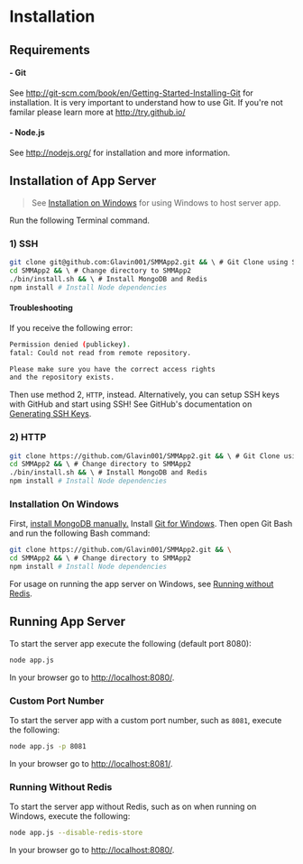 # Installation

## Requirements
#### - Git
See http://git-scm.com/book/en/Getting-Started-Installing-Git for installation.
It is very important to understand how to use Git. If you're not familar please learn more at http://try.github.io/
#### - Node.js
See http://nodejs.org/ for installation and more information.

## Installation of App Server
> See [Installation on Windows](#installation-on-windows) for using Windows to host server app.

Run the following Terminal command.
### 1) SSH
```bash
git clone git@github.com:Glavin001/SMMApp2.git && \ # Git Clone using SSH
cd SMMApp2 && \ # Change directory to SMMApp2
./bin/install.sh && \ # Install MongoDB and Redis
npm install # Install Node dependencies
```
#### Troubleshooting
If you receive the following error:
```bash
Permission denied (publickey).
fatal: Could not read from remote repository.

Please make sure you have the correct access rights
and the repository exists.
```
Then use method 2, `HTTP`, instead. 
Alternatively, you can setup SSH keys with GitHub and start using SSH! 
See GitHub's documentation on [Generating SSH Keys](https://help.github.com/articles/generating-ssh-keys).

### 2) HTTP
```bash
git clone https://github.com/Glavin001/SMMApp2.git && \ # Git Clone using HTTP
cd SMMApp2 && \ # Change directory to SMMApp2
./bin/install.sh && \ # Install MongoDB and Redis
npm install # Install Node dependencies
```

### Installation On Windows
First, [install MongoDB manually.](http://docs.mongodb.org/manual/tutorial/install-mongodb-on-windows/)
Install [Git for Windows](http://msysgit.github.io/).
Then open Git Bash and run the following Bash command:
```bash
git clone https://github.com/Glavin001/SMMApp2.git && \
cd SMMApp2 && \ # Change directory to SMMApp2
npm install # Install Node dependencies
```
For usage on running the app server on Windows, see [Running without Redis](#running-without-redis).

## Running App Server
To start the server app execute the following (default port 8080):
```bash
node app.js
```
In your browser go to [http://localhost:8080/](http://localhost:8080/).
### Custom Port Number
To start the server app with a custom port number, such as `8081`, execute the following:
```bash
node app.js -p 8081
```
In your browser go to [http://localhost:8081/](http://localhost:8081/).
### Running Without Redis
To start the server app without Redis, such as on when running on Windows, execute the following:
```bash
node app.js --disable-redis-store
```
In your browser go to [http://localhost:8080/](http://localhost:8080/).
